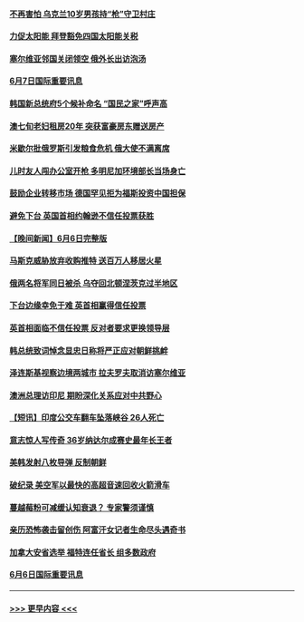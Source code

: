 #### [不再害怕 乌克兰10岁男孩持“枪”守卫村庄](../pages/prog202/a103449215.md?t=06072201) 
#### [力促太阳能 拜登豁免四国太阳能关税](../pages/prog202/a103449203.md?t=06072201) 
#### [塞尔维亚邻国关闭领空 俄外长出访泡汤](../pages/prog202/a103449187.md?t=06072201) 
#### [6月7日国际重要讯息](../pages/prog202/a103449160.md?t=06072201) 
#### [韩国新总统府5个候补命名 “国民之家”呼声高](../pages/prog202/a103449116.md?t=06072201) 
#### [澳七旬老妇租房20年 突获富豪房东赠送房产](../pages/prog202/a103449059.md?t=06072201) 
#### [米歇尔批俄罗斯引发粮食危机 俄大使不满离席](../pages/prog202/a103449029.md?t=06072201) 
#### [儿时友人闯办公室开枪 多明尼加环境部长当场身亡](../pages/prog202/a103449009.md?t=06072201) 
#### [鼓励企业转移市场 德国罕见拒为福斯投资中国担保](../pages/prog202/a103448942.md?t=06072201) 
#### [避免下台 英国首相约翰逊不信任投票获胜](../pages/prog202/a103448897.md?t=06072201) 
#### [【晚间新闻】6月6日完整版](../pages/prog202/a103448889.md?t=06072201) 
#### [马斯克威胁放弃收购推特 送百万人移居火星](../pages/prog202/a103448822.md?t=06072201) 
#### [俄两名将军同日被杀 乌夺回北顿涅茨克过半地区](../pages/prog202/a103448814.md?t=06072201) 
#### [下台边缘幸免于难 英首相赢得信任投票](../pages/prog202/a103448810.md?t=06072201) 
#### [英首相面临不信任投票 反对者要求更换领导层](../pages/prog202/a103448666.md?t=06072201) 
#### [韩总统致词悼念显忠日称将严正应对朝鲜挑衅](../pages/prog202/a103448549.md?t=06072201) 
#### [泽连斯基视察边境两城市 拉夫罗夫取消访塞尔维亚](../pages/prog202/a103448551.md?t=06072201) 
#### [澳洲总理访印尼 期盼深化关系应对中共野心](../pages/prog202/a103448547.md?t=06072201) 
#### [【短讯】印度公交车翻车坠落峡谷 26人死亡](../pages/prog202/a103448545.md?t=06072201) 
#### [意志惊人写传奇 36岁纳达尔成赛史最年长王者](../pages/prog202/a103448555.md?t=06072201) 
#### [美韩发射八枚导弹 反制朝鲜](../pages/prog202/a103448541.md?t=06072201) 
#### [破纪录 美空军以最快的高超音速回收火箭滑车](../pages/prog202/a103448337.md?t=06072201) 
#### [蔓越莓粉可减缓认知衰退？ 专家警须谨慎](../pages/prog202/a103448320.md?t=06072201) 
#### [亲历恐怖袭击留创伤 阿富汗女记者生命尽头遇奇书](../pages/prog202/a103447620.md?t=06072201) 
#### [加拿大安省选举 福特连任省长 组多数政府](../pages/prog202/a103448294.md?t=06072201) 
#### [6月6日国际重要讯息](../pages/prog202/a103448286.md?t=06072201) 

----
#### [ >>> 更早内容 <<< ](../indexes/prog202-earlier.md)
